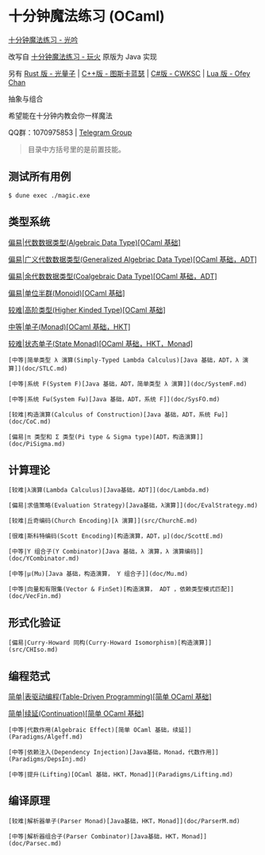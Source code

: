 # 十分钟魔法练习 (OCaml)

[十分钟魔法练习 - 光吟](https://github.com/LighghtEeloo/magic-in-ten-mins-ml)

改写自 [十分钟魔法练习 - 玩火](https://github.com/goldimax/magic-in-ten-mins)
原版为 Java 实现

另有
[Rust 版 - 光量子](https://github.com/PhotonQuantum/magic-in-ten-mins-rs) |
[C++版 - 图斯卡蓝瑟](https://github.com/tusikalanse/magic-in-ten-mins-cpp) |
[C#版 - CWKSC](https://github.com/CWKSC/magic-in-ten-mins-csharp) |
[Lua 版 - Ofey Chan](https://github.com/ofey404/magic-in-ten-mins-lua)

抽象与组合

希望能在十分钟内教会你一样魔法

QQ群：1070975853 |
[Telegram Group](https://t.me/joinchat/HZm-VAAFTrIxoxQQ)

> 目录中方括号里的是前置技能。

## 测试所有用例

``` shell script
$ dune exec ./magic.exe
```

## 类型系统

[偏易|代数数据类型(Algebraic Data Type)[OCaml 基础]](TypeSystem/ADT.md)

[偏易|广义代数数据类型(Generalized Algebriac Data Type)[OCaml 基础，ADT]](TypeSystem/GADT.md)

[偏易|余代数数据类型(Coalgebraic Data Type)[OCaml 基础，ADT]](TypeSystem/CoData.md)

[偏易|单位半群(Monoid)[OCaml 基础]](TypeSystem/Monoid.md)

[较难|高阶类型(Higher Kinded Type)[OCaml 基础]](TypeSystem/HKT.md)

[中等|单子(Monad)[OCaml 基础，HKT]](TypeSystem/Monad.md)

[较难|状态单子(State Monad)[OCaml 基础，HKT，Monad]](TypeSystem/StateMonad.md)

    [中等|简单类型 λ 演算(Simply-Typed Lambda Calculus)[Java 基础，ADT，λ 演算]](doc/STLC.md)

    [中等|系统 F(System F)[Java 基础，ADT，简单类型 λ 演算]](doc/SystemF.md)

    [中等|系统 Fω(System Fω)[Java 基础，ADT，系统 F]](doc/SysFO.md)

    [较难|构造演算(Calculus of Construction)[Java 基础，ADT，系统 Fω]](doc/CoC.md)

    [偏易|π 类型和 Σ 类型(Pi type & Sigma type)[ADT，构造演算]](doc/PiSigma.md)

## 计算理论

    [较难|λ演算(Lambda Calculus)[Java基础，ADT]](doc/Lambda.md)

    [偏易|求值策略(Evaluation Strategy)[Java基础，λ演算]](doc/EvalStrategy.md)

    [较难|丘奇编码(Church Encoding)[λ 演算]](src/ChurchE.md)

    [很难|斯科特编码(Scott Encoding)[构造演算，ADT，μ](doc/ScottE.md)

    [中等|Y 组合子(Y Combinator)[Java 基础，λ 演算，λ 演算编码]](doc/YCombinator.md)

    [中等|μ(Mu)[Java 基础，构造演算， Y 组合子]](doc/Mu.md)

    [中等|向量和有限集(Vector & FinSet)[构造演算， ADT ，依赖类型模式匹配]](doc/VecFin.md)

## 形式化验证

    [偏易|Curry-Howard 同构(Curry-Howard Isomorphism)[构造演算]](src/CHIso.md)

## 编程范式

[简单|表驱动编程(Table-Driven Programming)[简单 OCaml 基础]](Paradigms/TableDriven.md)

[简单|续延(Continuation)[简单 OCaml 基础]](Paradigms/Continuation.md)

    [中等|代数作用(Algebraic Effect)[简单 OCaml 基础，续延]](Paradigms/Algeff.md)

    [中等|依赖注入(Dependency Injection)[Java基础，Monad，代数作用]](Paradigms/DepsInj.md)

    [中等|提升(Lifting)[OCaml 基础，HKT，Monad]](Paradigms/Lifting.md)

## 编译原理

    [较难|解析器单子(Parser Monad)[Java基础，HKT，Monad]](doc/ParserM.md)

    [中等|解析器组合子(Parser Combinator)[Java基础，HKT，Monad]](doc/Parsec.md)